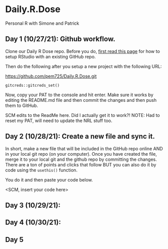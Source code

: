 # Daily.R.Dose
Personal R with Simone and Patrick

## Day 1 (10/27/21):  Github workflow.  

Clone our Daily R Dose repo.  Before you do, [first read this page](https://happygitwithr.com/new-github-first.html) for how to setup RStudio with an existing GitHub repo.

Then do the following after you setup a new project with the following URL:

https://github.com/pem725/Daily.R.Dose.git

`gitcreds::gitcreds_set()`

Now, copy your PAT to the console and hit enter.  Make sure it works by editing the README.md file and then commit the changes and then push them to GitHub.

SCM edits to the ReadMe here. Did I actually get it to work?!
NOTE: Had to reset my PAT, will need to update the NRL stuff too. 


## Day 2 (10/28/21):  Create a new file and sync it.

In short, make a new file that will be included in the GitHub repo online AND in your local git repo (on your computer).  Once you have created the file, merge it to your local git and the github repo by committing the changes.  There are a ton of points and clicks that follow BUT you can also do it by code using the `usethis()` function.  

You do it and then paste your code below.

<SCM, insert your code here>

## Day 3 (10/29/21):

## Day 4 (10/30/21):

## Day 5 


